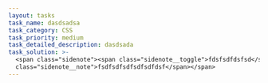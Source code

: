 ```yaml
---
layout: tasks
task_name: dasdsadsa
task_category: CSS
task_priority: medium
task_detailed_description: dasdsada
task_solution: >-
  <span class="sidenote"><span class="sidenote__toggle">fdsfsdfdsfsd</span><span
  class="sidenote__note">fsdfsdfsdfsdfsdfdsf</span></span>
---
```


